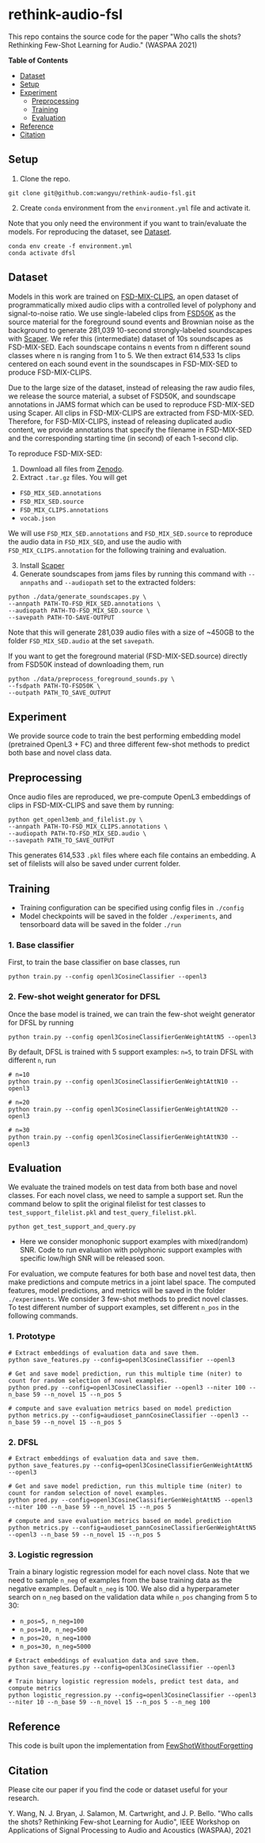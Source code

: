 # rethink-audio-fsl
This repo contains the source code for the paper "Who calls the shots? Rethinking Few-Shot Learning for Audio." (WASPAA 2021)

**Table of Contents**
- [Dataset](#dataset)
- [Setup](#setup)
- [Experiment](#experiment)
  - [Preprocessing](#preprocessing)
  - [Training](#training)
  - [Evaluation](#evaluation)
- [Reference](#reference)
- [Citation](#citation)


## Setup
1. Clone the repo.

```
git clone git@github.com:wangyu/rethink-audio-fsl.git 
```
2. Create `conda` environment from the `environment.yml` file and activate it. 

Note that you only need the environment if you want to train/evaluate the models. For reproducing the dataset, see [Dataset](#dataset).   
```
conda env create -f environment.yml
conda activate dfsl
```

## Dataset
Models in this work are trained on [FSD-MIX-CLIPS](https://zenodo.org/record/5574135#.YWyINEbMIWo), an open dataset of programmatically mixed audio clips with a controlled level of polyphony and signal-to-noise ratio. We use single-labeled clips from [FSD50K](https://zenodo.org/record/4060432#.YWyLAEbMIWo) as the source material for the foreground sound events and Brownian noise as the background to generate 281,039 10-second strongly-labeled soundscapes with [Scaper](https://github.com/justinsalamon). We refer this (intermediate) dataset of 10s soundscapes as FSD-MIX-SED. Each soundscape contains n events from n different sound classes where n is ranging from 1 to 5. We then extract 614,533 1s clips centered on each sound event in the soundscapes in FSD-MIX-SED to produce FSD-MIX-CLIPS. 

Due to the large size of the dataset, instead of releasing the raw audio files, we release the source material, a subset of FSD50K, and soundscape annotations in JAMS format which can be used to reproduce FSD-MIX-SED using Scaper. All clips in FSD-MIX-CLIPS are extracted from FSD-MIX-SED. Therefore, for FSD-MIX-CLIPS, instead of releasing duplicated audio content, we provide annotations that specify the filename in FSD-MIX-SED and the corresponding starting time (in second) of each 1-second clip.  

To reproduce FSD-MIX-SED:
1. Download all files from [Zenodo](https://zenodo.org/record/5574135#.YWyINEbMIWo).
2. Extract `.tar.gz` files. You will get
- `FSD_MIX_SED.annotations`
- `FSD_MIX_SED.source`
- `FSD_MIX_CLIPS.annotations`
- `vocab.json`

We will use `FSD_MIX_SED.annotations` and `FSD_MIX_SED.source` to reproduce the audio data in `FSD_MIX_SED`, and use the audio with `FSD_MIX_CLIPS.annotation` for the following training and evaluation.

3. Install [Scaper](https://github.com/justinsalamon)
4. Generate soundscapes from jams files by running this command with `--annpaths` and `--audiopath` set to the extracted folders:
```
python ./data/generate_soundscapes.py \
--annpath PATH-TO-FSD_MIX_SED.annotations \
--audiopath PATH-TO-FSD_MIX_SED.source \
--savepath PATH-TO-SAVE-OUTPUT
```
Note that this will generate 281,039 audio files with a size of ~450GB to the folder `FSD_MIX_SED.audio` at the set `savepath`.

If you want to get the foreground material (FSD-MIX-SED.source) directly from FSD50K instead of downloading them, run
```
python ./data/preprocess_foreground_sounds.py \
--fsdpath PATH-TO-FSD50K \
--outpath PATH_TO_SAVE_OUTPUT
```

## Experiment
We provide source code to train the best performing embedding model (pretrained OpenL3 + FC) and three different few-shot methods to predict both base and novel class data.  

## Preprocessing
Once audio files are reproduced, we pre-compute OpenL3 embeddings of clips in FSD-MIX-CLIPS and save them by running: 
```
python get_openl3emb_and_filelist.py \
--annpath PATH-TO-FSD_MIX_CLIPS.annotations \
--audiopath PATH-TO-FSD_MIX_SED.audio \
--savepath PATH_TO_SAVE_OUTPUT
```
This generates 614,533 `.pkl` files where each file contains an embedding. A set of filelists will also be saved under current folder.

## Training
- Training configuration can be specified using config files in `./config`
- Model checkpoints will be saved in the folder `./experiments`, and tensorboard data will be saved in the folder `./run`

### 1. Base classifier
First, to train the base classifier on base classes, run
```
python train.py --config openl3CosineClassifier --openl3
```

### 2. Few-shot weight generator for DFSL
Once the base model is trained, we can train the few-shot weight generator for DFSL by running
```
python train.py --config openl3CosineClassifierGenWeightAttN5 --openl3
```

By default, DFSL is trained with 5 support examples: `n=5`, to train DFSL with different `n`, run
```
# n=10
python train.py --config openl3CosineClassifierGenWeightAttN10 --openl3

# n=20
python train.py --config openl3CosineClassifierGenWeightAttN20 --openl3

# n=30
python train.py --config openl3CosineClassifierGenWeightAttN30 --openl3

```

## Evaluation
We evaluate the trained models on test data from both base and novel classes. For each novel class, we need to sample a support set. Run the command below to split the original filelist for test classes to `test_support_filelist.pkl` and `test_query_filelist.pkl`. 
```
python get_test_support_and_query.py
```
- Here we consider monophonic support examples with mixed(random) SNR. Code to run evaluation with polyphonic support examples with specific low/high SNR will be released soon. 

For evaluation, we compute features for both base and novel test data, then make predictions and compute metrics in a joint label space. The computed features, model predictions, and metrics will be saved in the folder `./experiments`. We consider 3 few-shot methods to predict novel classes. To test different number of support examples, set different `n_pos` in the following commands.

### 1. Prototype
```
# Extract embeddings of evaluation data and save them.
python save_features.py --config=openl3CosineClassifier --openl3

# Get and save model prediction, run this multiple time (niter) to count for random selection of novel examples.
python pred.py --config=openl3CosineClassifier --openl3 --niter 100 --n_base 59 --n_novel 15 --n_pos 5

# compute and save evaluation metrics based on model prediction
python metrics.py --config=audioset_pannCosineClassifier --openl3 --n_base 59 --n_novel 15 --n_pos 5
```

### 2. DFSL
```
# Extract embeddings of evaluation data and save them.
python save_features.py --config=openl3CosineClassifierGenWeightAttN5 --openl3

# Get and save model prediction, run this multiple time (niter) to count for random selection of novel examples.
python pred.py --config=openl3CosineClassifierGenWeightAttN5 --openl3 --niter 100 --n_base 59 --n_novel 15 --n_pos 5

# compute and save evaluation metrics based on model prediction
python metrics.py --config=audioset_pannCosineClassifierGenWeightAttN5 --openl3 --n_base 59 --n_novel 15 --n_pos 5
```

### 3. Logistic regression
Train a binary logistic regression model for each novel class. Note that we need to sample `n_neg` of examples from the base training data as the negative examples. Default `n_neg` is 100. We also did a hyperparameter search on `n_neg` based on the validation data while `n_pos` changing from 5 to 30:
- `n_pos=5, n_neg=100`
- `n_pos=10, n_neg=500`
- `n_pos=20, n_neg=1000`
- `n_pos=30, n_neg=5000`

```
# Extract embeddings of evaluation data and save them.
python save_features.py --config=openl3CosineClassifier --openl3

# Train binary logistic regression models, predict test data, and compute metrics
python logistic_regression.py --config=openl3CosineClassifier --openl3 --niter 10 --n_base 59 --n_novel 15 --n_pos 5 --n_neg 100
```

## Reference
This code is built upon the implementation from [FewShotWithoutForgetting](https://github.com/gidariss/FewShotWithoutForgetting)

## Citation
Please cite our paper if you find the code or dataset useful for your research.

Y. Wang, N. J. Bryan, J. Salamon, M. Cartwright, and J. P. Bello. "Who calls the shots? Rethinking Few-shot Learning for Audio", IEEE Workshop on Applications of Signal Processing to Audio and Acoustics (WASPAA), 2021


